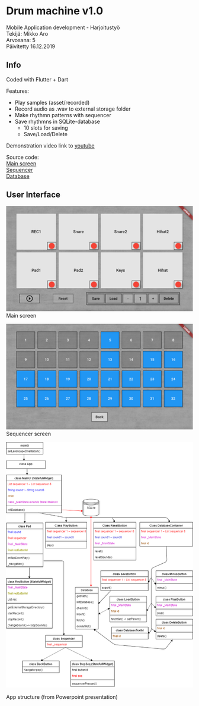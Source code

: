 # Drum machine v1.0

Mobile Application development - Harjoitustyö  
Tekijä: Mikko Aro  
Arvosana: 5  
Päivitetty 16.12.2019

## Info

Coded with Flutter + Dart  

Features:

- Play samples (asset/recorded)
- Record audio as .wav to external storage folder
- Make rhythmn patterns with sequencer
- Save rhythmns in SQLite-database
  - 10 slots for saving
  - Save/Load/Delete

Demonstration video link to [youtube](https://youtu.be/twkhECjTBog)

Source code:  
[Main screen](drum_machine/lib/screens/MainUI.dart)  
[Sequencer](drum_machine/lib/screens/Sequencer.dart)  
[Database](drum_machine/lib/SQLite.dart)

## User Interface

![Screen 1](Docs/Screen1.PNG)
Main screen

![Screen 2](Docs/Screen2.PNG)
Sequencer screen

![UML](Docs/UML.png)  

App structure (from Powerpoint presentation)
